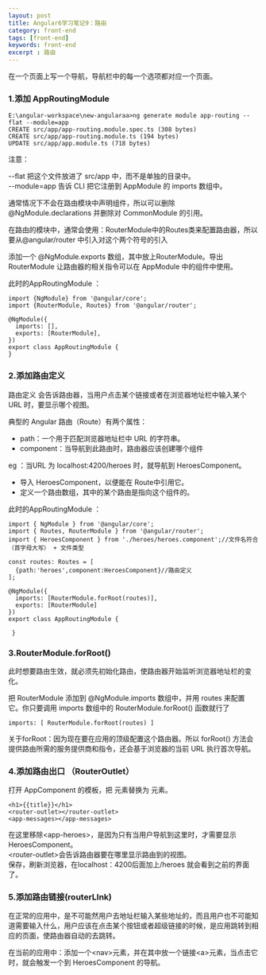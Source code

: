```yaml
---
layout: post
title: Angular6学习笔记9：路由
category: front-end
tags: [front-end]
keywords: front-end
excerpt : 路由
---
```


在一个页面上写一个导航，导航栏中的每一个选项都对应一个页面。

### 1.添加 AppRoutingModule

```
E:\angular-workspace\new-angularaa>ng generate module app-routing --flat --module=app
CREATE src/app/app-routing.module.spec.ts (308 bytes)
CREATE src/app/app-routing.module.ts (194 bytes)
UPDATE src/app/app.module.ts (718 bytes)
```

注意：

--flat 把这个文件放进了 src/app 中，而不是单独的目录中。<br>
--module=app 告诉 CLI 把它注册到 AppModule 的 imports 数组中。

通常情况下不会在路由模块中声明组件，所以可以删除 @NgModule.declarations 并删除对 CommonModule 的引用。

在路由的模块中，通常会使用：RouterModule中的Routes类来配置路由器，所以要从@angular/router 中引入对这个两个符号的引入

添加一个 @NgModule.exports 数组，其中放上RouterModule。导出 RouterModule 让路由器的相关指令可以在 AppModule 中的组件中使用。

此时的AppRoutingModule ：

```
import {NgModule} from '@angular/core';
import {RouterModule, Routes} from '@angular/router';
 
@NgModule({
  imports: [],
  exports: [RouterModule],
})
export class AppRoutingModule {
}
```

### 2.添加路由定义

路由定义 会告诉路由器，当用户点击某个链接或者在浏览器地址栏中输入某个 URL 时，要显示哪个视图。

典型的 Angular 路由（Route）有两个属性：

- path：一个用于匹配浏览器地址栏中 URL 的字符串。
- component：当导航到此路由时，路由器应该创建哪个组件

eg ：当URL 为 localhost:4200/heroes 时，就导航到 HeroesComponent。

- 导入 HeroesComponent，以便能在 Route中引用它。 
- 定义一个路由数组，其中的某个路由是指向这个组件的。

此时的AppRoutingModule ：

```
import { NgModule } from '@angular/core';
import { Routes, RouterModule } from '@angular/router';
import { HeroesComponent } from './heroes/heroes.component';//文件名符合（首字母大写） + 文件类型

const routes: Routes = [
  {path:'heroes',component:HeroesComponent}//路由定义
];

@NgModule({
  imports: [RouterModule.forRoot(routes)],
  exports: [RouterModule]
})
export class AppRoutingModule {
  
 }
```

### 3.RouterModule.forRoot()
此时想要路由生效，就必须先初始化路由，使路由器开始监听浏览器地址栏的变化。

把 RouterModule 添加到 @NgModule.imports 数组中，并用 routes 来配置它。你只要调用 imports 数组中的 RouterModule.forRoot() 函数就行了

```
imports: [ RouterModule.forRoot(routes) ]
```

关于forRoot：因为现在要在应用的顶级配置这个路由器。所以 forRoot() 方法会提供路由所需的服务提供商和指令，还会基于浏览器的当前 URL 执行首次导航。

### 4.添加路由出口 （RouterOutlet）
打开 AppComponent 的模板，把 <app-heroes> 元素替换为 <router-outlet> 元素。

```
<h1>{{title}}</h1>
<router-outlet></router-outlet>
<app-messages></app-messages>
```

在这里移除&lt;app-heroes&gt;，是因为只有当用户导航到这里时，才需要显示 HeroesComponent。<br/>
&lt;router-outlet&gt;会告诉路由器要在哪里显示路由到的视图。<br/>
保存，刷新浏览器，在localhost：4200后面加上/heroes 就会看到之前的界面了。

### 5.添加路由链接(routerLInk)
在正常的应用中，是不可能然用户去地址栏输入某些地址的，而且用户也不可能知道需要输入什么，用户应该在点击某个按钮或者超级链接的时候，是应用跳转到相应的页面，使路由器自动的去跳转。

在当前的应用中：添加一个&lt;nav&gt;元素，并在其中放一个链接&lt;a&gt;元素，当点击它时，就会触发一个到 HeroesComponent 的导航。